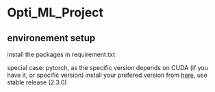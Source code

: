 # Opti_ML_Project
## environement setup
install the packages in requirement.txt

special case: pytorch, as the specific version depends on CUDA (if you have it, or specific version) install your prefered version from [here](https://pytorch.org/get-started/locally/), use stable release (2.3.0)